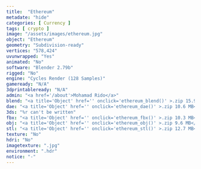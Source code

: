 ```yaml
---
title:  "Ethereum"
metadate: "hide"
categories: [ Currency ]
tags: [ crypto ]
image: "/assets/images/ethereum.jpg"
object: "Ethereum"
geometry: "Subdivision-ready"
vertices: "578,424"
uvunwrapped: "Yes"
animated: "No"
software: "Blender 2.79b"
rigged: "No"
engine: "Cycles Render (128 Samples)"
gameready: "N/A"
3dprintableready: "N/A"
admin: "<a href='/about'>Mohamad Rido</a>"
blend: "<a title='Object' href='' onclick='ethereum_blend()' >.zip 15.9 MB</a>"
dae: "<a title='Object' href='' onclick='ethereum_dae()' >.zip 10.6 MB</a>"
3ds: "%r can't be written"
fbx: "<a title='Object' href='' onclick='ethereum_fbx()' >.zip 10.3 MB</a>"
obj: "<a title='Object' href='' onclick='ethereum_obj()' >.zip 9.6 MB</a>"
stl: "<a title='Object' href='' onclick='ethereum_stl()' >.zip 12.7 MB</a>"
texture: "No"
hdri: "No"
imagetexture: ".jpg"
environment: ".hdr"
notice: "-"
---
```

